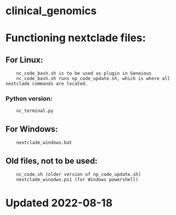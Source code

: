 # clinical_genomics

# Functioning nextclade files:

## For Linux:
        nc_code_bash.sh is to be used as plugin in Geneious  
        nc_code_bash.sh runs np_code_update.sh, which is where all nextclade commands are located.
  
 ### Python version:
        nc_terminal.py 
  

## For Windows:
        nextclade_windows.bat

## Old files, not to be used: 
        nc_code.sh (older version of np_code_update.sh) 
        nextclade_winodws.ps1 (for Windows powershell)
  


# Updated 2022-08-18
